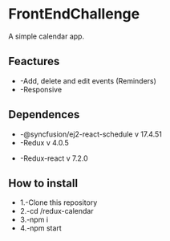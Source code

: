 # FrontEndChallenge
 
A simple calendar app.

<h2>Feactures</h2>
<ul>
 <li>
-Add, delete and edit events (Reminders)
 </li>
  <li>
-Responsive
 </li>

 </ul>


<h2>Dependences</h2>
<ul>
 <li>
-@syncfusion/ej2-react-schedule v 17.4.51
 </li>
  <li>
-Redux v 4.0.5
 </li>
 <li>

-Redux-react v 7.2.0
 </li>
 </ul>



<h2>How to install</h2>
<ul>
 <li>
  1.-Clone this repository

 </li>
 <li>
 2.-cd /redux-calendar

 </li>
  <li>
3.-npm i 

 </li>
   <li>
4.-npm start

 </li>
 </ul>



